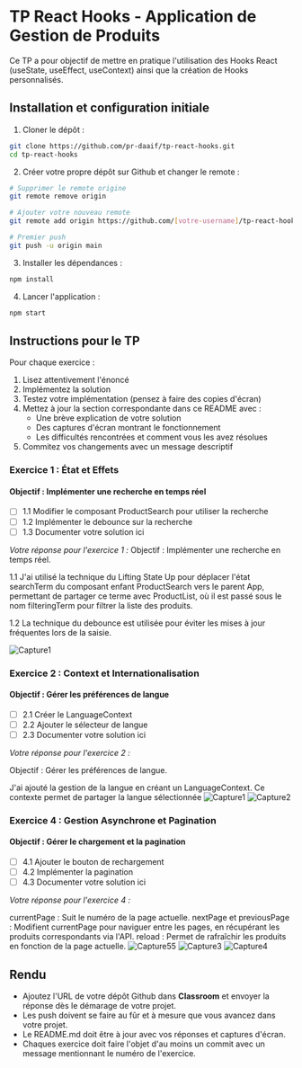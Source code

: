 # TP React Hooks - Application de Gestion de Produits

Ce TP a pour objectif de mettre en pratique l'utilisation des Hooks React (useState, useEffect, useContext) ainsi que la création de Hooks personnalisés.

## Installation et configuration initiale

1. Cloner le dépôt :
```bash
git clone https://github.com/pr-daaif/tp-react-hooks.git
cd tp-react-hooks
```

2. Créer votre propre dépôt sur Github et changer le remote :
```bash
# Supprimer le remote origine
git remote remove origin

# Ajouter votre nouveau remote
git remote add origin https://github.com/[votre-username]/tp-react-hooks.git

# Premier push
git push -u origin main
```

3. Installer les dépendances :
```bash
npm install
```

4. Lancer l'application :
```bash
npm start
```

## Instructions pour le TP

Pour chaque exercice :
1. Lisez attentivement l'énoncé
2. Implémentez la solution
3. Testez votre implémentation (pensez à faire des copies d'écran)
4. Mettez à jour la section correspondante dans ce README avec :
   - Une brève explication de votre solution
   - Des captures d'écran montrant le fonctionnement
   - Les difficultés rencontrées et comment vous les avez résolues
5. Commitez vos changements avec un message descriptif

### Exercice 1 : État et Effets 
#### Objectif : Implémenter une recherche en temps réel

- [ ] 1.1 Modifier le composant ProductSearch pour utiliser la recherche
- [ ] 1.2 Implémenter le debounce sur la recherche
- [ ] 1.3 Documenter votre solution ici

_Votre réponse pour l'exercice 1 :_
Objectif : Implémenter une recherche en temps réel.

1.1 J'ai utilisé la technique du Lifting State Up pour déplacer l'état searchTerm du composant enfant ProductSearch vers le parent App, permettant de partager ce terme avec ProductList, où il est passé sous le nom filteringTerm pour filtrer la liste des produits.

1.2 La technique du debounce est utilisée pour éviter les mises à jour fréquentes lors de la saisie.


![Capture1](https://github.com/user-attachments/assets/a63469e2-7dd3-4757-b0eb-806fb53d9669)

### Exercice 2 : Context et Internationalisation
#### Objectif : Gérer les préférences de langue

- [ ] 2.1 Créer le LanguageContext
- [ ] 2.2 Ajouter le sélecteur de langue
- [ ] 2.3 Documenter votre solution ici

_Votre réponse pour l'exercice 2 :_

Objectif : Gérer les préférences de langue.

J'ai ajouté la gestion de la langue en créant un LanguageContext. Ce contexte permet de partager la langue sélectionnée 
![Capture1](https://github.com/user-attachments/assets/673cca92-8e9c-4d54-b4bd-47c890097dd6)
![Capture2](https://github.com/user-attachments/assets/6f2fefc4-05cf-4cb5-8453-205418b3e9b7)


### Exercice 4 : Gestion Asynchrone et Pagination
#### Objectif : Gérer le chargement et la pagination

- [ ] 4.1 Ajouter le bouton de rechargement
- [ ] 4.2 Implémenter la pagination
- [ ] 4.3 Documenter votre solution ici

_Votre réponse pour l'exercice 4 :_

currentPage : Suit le numéro de la page actuelle.
nextPage et previousPage : Modifient currentPage pour naviguer entre les pages, en récupérant les produits correspondants via l'API.
reload : Permet de rafraîchir les produits en fonction de la page actuelle.
![Capture55](https://github.com/user-attachments/assets/d664723e-8989-4982-a199-d977f2d82b2e)
![Capture3](https://github.com/user-attachments/assets/9ce31ce7-7fec-4bf8-96e2-25b876464e8f)
![Capture4](https://github.com/user-attachments/assets/429676c3-5fea-47b3-b5a6-456a14267517)


## Rendu

- Ajoutez l'URL de votre dépôt Github dans  **Classroom** et envoyer la réponse dès le démarage de votre projet.
- Les push doivent se faire au fûr et à mesure que vous avancez dans votre projet.
- Le README.md doit être à jour avec vos réponses et captures d'écran. 
- Chaques exercice doit faire l'objet d'au moins un commit avec un message mentionnant le numéro de l'exercice.
